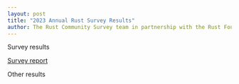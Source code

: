 ```yaml
---
layout: post
title: "2023 Annual Rust Survey Results"
author: The Rust Community Survey team in partnership with the Rust Foundation
---
```


Survey results

[Survey report](../../../images/2024-02-rust-survey-2023/annual-survey-2023-report.pdf)

<!-- chart: do-you-use-rust -->

<!-- chart: why-did-you-stop-using-rust -->

Other results

<!-- scripts -->
